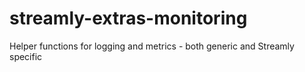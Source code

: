 # streamly-extras-monitoring
Helper functions for logging and metrics - both generic and Streamly specific
